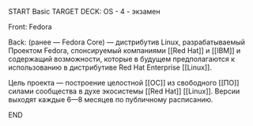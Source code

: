 START
Basic
TARGET DECK: OS - 4 - экзамен

Front: Fedora  

Back: (ранее — Fedora Core) — дистрибутив Linux, разрабатываемый Проектом Fedora, спонсируемый компаниями [[Red Hat]] и [[IBM]] и содержащий возможности, которые в будущем предполагаются к использованию в дистрибутиве Red Hat Enterprise [[Linux]]. 

Цель проекта — построение целостной [[ОС]] из свободного [[ПО]] силами сообщества в духе экосистемы [[Red Hat]] [[Linux]]. Версии выходят каждые 6—8 месяцев по публичному расписанию.
<!--ID: 1663427618506-->
END 